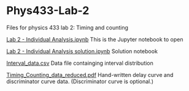 # Phys433-Lab-2
Files for physics 433 lab 2: Timing and counting

[Lab 2 - Individual Analysis.ipynb](Lab%202%20-%20Individual%20Analysis.ipynb) This is the Jupyter notebook to open

[Lab 2 - Individual Analysis solution.ipynb](Lab%202%20-%20Individual%20Analysis%20solution.ipynb) Solution notebook

[Interval_data.csv](Interval_data.csv)  Data file containging interval distribution

[Timing_Counting_data_reduced.pdf](Timing_Counting_data_reduced.pdf)  Hand-written delay curve and discriminator curve data.  (Discriminator curve is optional.)
